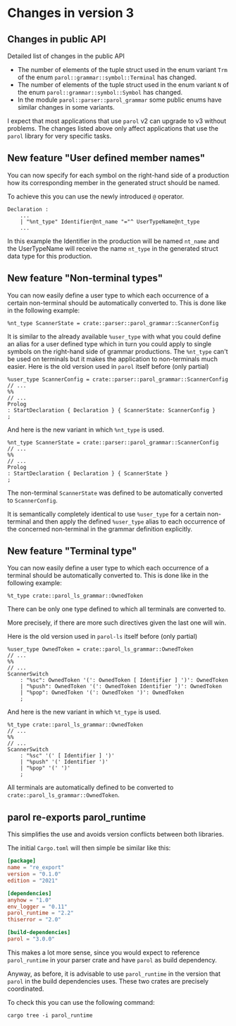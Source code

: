 # Changes in version 3

## Changes in public API

Detailed list of changes in the public API
* The number of elements of the tuple struct used in the enum variant `Trm` of the enum
`parol::grammar::symbol::Terminal` has changed.
* The number of elements of the tuple struct used in the enum variant `N` of the enum
`parol::grammar::symbol::Symbol` has changed.
* In the module `parol::parser::parol_grammar` some public enums have similar changes in some
variants.

I expect that most applications that use `parol` v2 can upgrade to v3 without problems. The
changes listed above only affect applications that use the `parol` library for very specific tasks.

## New feature "User defined member names"

You can now specify for each symbol on the right-hand side of a production how its corresponding
member in the generated struct should be named.

To achieve this you can use the newly introduced `@` operator.

```parol
Declaration :
    ...
    | "%nt_type" Identifier@nt_name "="^ UserTypeName@nt_type
    ...
```

In this example the Identifier in the production will be named `nt_name` and the UserTypeName will
receive the name `nt_type` in the generated struct data type for this production.

## New feature "Non-terminal types"

You can now easily define a user type to which each occurrence of a certain non-terminal should
be automatically converted to.
This is done like in the following example:

```parol
%nt_type ScannerState = crate::parser::parol_grammar::ScannerConfig
```

It is similar to the already available `%user_type` with what you could define an alias for a
user defined type which in turn you could apply to single symbols on the right-hand side of
grammar productions. The `%nt_type` can't be used on terminals but it makes the application to
non-terminals much easier.
Here is the old version used in `parol` itself before (only partial)
```parol
%user_type ScannerConfig = crate::parser::parol_grammar::ScannerConfig
// ...
%%
// ...
Prolog
: StartDeclaration { Declaration } { ScannerState: ScannerConfig }
;
```
And here is the new variant in which `%nt_type` is used.
```parol
%nt_type ScannerState = crate::parser::parol_grammar::ScannerConfig
// ...
%%
// ...
Prolog
: StartDeclaration { Declaration } { ScannerState }
;
```
The non-terminal `ScannerState` was defined to be automatically converted to `ScannerConfig`.

It is semantically completely identical to use `%user_type` for a certain non-terminal and then
apply the defined `%user_type` alias to each occurrence of the concerned non-terminal in the grammar
definition explicitly.

## New feature "Terminal type"

You can now easily define a user type to which each occurrence of a terminal should be
automatically converted to.
This is done like in the following example:

```parol
%t_type crate::parol_ls_grammar::OwnedToken
```

There can be only one type defined to which all terminals are converted to.

More precisely, if there are more such directives given the last one will win.

Here is the old version used in `parol-ls` itself before (only partial)
```parol
%user_type OwnedToken = crate::parol_ls_grammar::OwnedToken
// ...
%%
// ...
ScannerSwitch
    : "%sc": OwnedToken '(': OwnedToken [ Identifier ] ')': OwnedToken
    | "%push": OwnedToken '(': OwnedToken Identifier ')': OwnedToken
    | "%pop": OwnedToken '(': OwnedToken ')': OwnedToken
    ;
```
And here is the new variant in which `%t_type` is used.
```parol
%t_type crate::parol_ls_grammar::OwnedToken
// ...
%%
// ...
ScannerSwitch
    : "%sc" '(' [ Identifier ] ')'
    | "%push" '(' Identifier ')'
    | "%pop" '(' ')'
    ;
```
All terminals are automatically defined to be converted to `crate::parol_ls_grammar::OwnedToken`.

## parol re-exports parol_runtime

This simplifies the use and avoids version conflicts between both libraries.

The initial `Cargo.toml` will then simple be similar like this:

```toml
[package]
name = "re_export"
version = "0.1.0"
edition = "2021"

[dependencies]
anyhow = "1.0"
env_logger = "0.11"
parol_runtime = "2.2"
thiserror = "2.0"

[build-dependencies]
parol = "3.0.0"
```

This makes a lot more sense, since you would expect to reference `parol_runtime` in your parser
crate and have `parol` as build dependency.

Anyway, as before, it is advisable to use `parol_runtime` in the version that `parol` in the build
dependencies uses. These two crates are precisely coordinated.

To check this you can use the following command:

```shell
cargo tree -i parol_runtime
```
